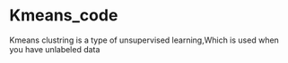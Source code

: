 # Kmeans_code
 Kmeans clustring is a type of unsupervised learning,Which is used when you have unlabeled data
